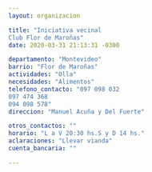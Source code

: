 ```yaml
---
layout: organizacion

title: "Iniciativa vecinal
Club Flor de Maroñas"
date: 2020-03-31 21:13:31 -0300

departamento: "Montevideo"
barrio: "Flor de Maroñas"
actividades: "Olla"
necesidades: "Alimentos"
telefono_contacto: "097 098 032 
097 474 368 
094 098 578"
direccion: "Manuel Acuña y Del Fuerte"

otros_contactos: ""
horario: "L a V 20:30 hs.S y D 14 hs."
aclaraciones: "Llevar vianda"
cuenta_bancaria: ""

---
```

